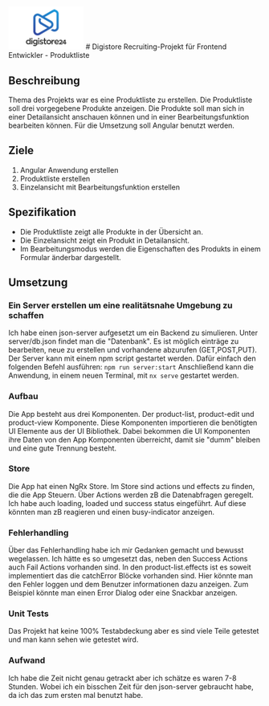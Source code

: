 <img src="./src/assets/digistore24logo.png" width="150">
# Digistore Recruiting-Projekt für Frontend Entwickler - Produktliste

## Beschreibung

Thema des Projekts war es eine Produktliste zu erstellen. Die Produktliste soll drei vorgegebene Produkte anzeigen. Die Produkte soll man sich in einer Detailansicht anschauen können
und in einer Bearbeitungsfunktion bearbeiten können. Für die Umsetzung soll Angular benutzt werden.

## Ziele

1. Angular Anwendung erstellen
2. Produktliste erstellen
3. Einzelansicht mit Bearbeitungsfunktion erstellen

## Spezifikation

- Die Produktliste zeigt alle Produkte in der Übersicht an.
- Die Einzelansicht zeigt ein Produkt in Detailansicht.
- Im Bearbeitungsmodus werden die Eigenschaften des Produkts in einem Formular änderbar dargestellt.

## Umsetzung

### Ein Server erstellen um eine realitätsnahe Umgebung zu schaffen

Ich habe einen json-server aufgesetzt um ein Backend zu simulieren.
Unter server/db.json findet man die "Datenbank". Es ist möglich einträge zu bearbeiten, neue zu erstellen und vorhandene abzurufen (GET,POST,PUT).
Der Server kann mit einem npm script gestartet werden. Dafür einfach den folgenden Befehl ausführen:
`npm run server:start`
Anschließend kann die Anwendung, in einem neuen Terminal, mit
`nx serve`
gestartet werden.

### Aufbau

Die App besteht aus drei Komponenten. Der product-list, product-edit und product-view Komponente.
Diese Komponenten importieren die benötigten UI Elemente aus der UI Bibliothek.
Dabei bekommen die UI Komponenten ihre Daten von den App Komponenten überreicht, damit sie "dumm" bleiben und eine gute Trennung besteht.

### Store

Die App hat einen NgRx Store. Im Store sind actions und effects zu finden, die die App Steuern. Über Actions werden zB die Datenabfragen geregelt.
Ich habe auch loading, loaded und success status eingeführt. Auf diese könnten man zB reagieren und einen busy-indicator anzeigen.

### Fehlerhandling

Über das Fehlerhandling habe ich mir Gedanken gemacht und bewusst wegelassen.
Ich hätte es so umgesetzt das, neben den Success Actions auch Fail Actions vorhanden sind.
In den product-list.effects ist es soweit implementiert das die catchError Blöcke vorhanden sind. Hier könnte man den Fehler loggen und dem Benutzer informationen dazu anzeigen.
Zum Beispiel könnte man einen Error Dialog oder eine Snackbar anzeigen.

### Unit Tests

Das Projekt hat keine 100% Testabdeckung aber es sind viele Teile getestet und man kann sehen wie getestet wird.

### Aufwand

Ich habe die Zeit nicht genau getrackt aber ich schätze es waren 7-8 Stunden. Wobei ich ein bisschen Zeit für den json-server gebraucht habe, da ich das zum ersten mal benutzt habe.
